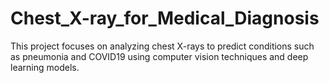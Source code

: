 # Chest_X-ray_for_Medical_Diagnosis
This project focuses on analyzing chest X-rays to predict conditions such as pneumonia and COVID19 using computer vision techniques and deep learning models.
